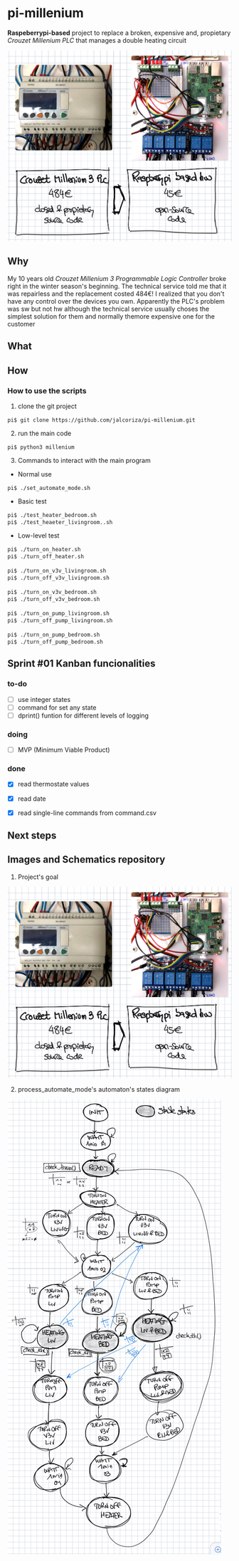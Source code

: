 # pi-millenium
**Raspeberrypi-based** project to replace a broken, expensive and, propietary *Crouzet Millenium PLC* that manages a double heating circuit

<img src = "/doc/images/from_plc_to_rpi.jpg" width = 800>


## Why
My 10 years old *Crouzet Millenium 3 Programmable Logic Controller* broke right in the winter season's beginning. The technical service told me that it was repairless and the replacement costed 484€!
I realized that you don't have any control over the devices you own. Apparently the PLC's problem was sw but not hw although the technical service usually choses the simplest solution for them and normally themore expensive one for the customer

## What


## How
### How to use the scripts
1. clone the git project
```
pi$ git clone https://github.com/jalcoriza/pi-millenium.git
```

2. run the main code
```
pi$ python3 millenium
```

3. Commands to interact with the main program
- Normal use

```
pi$ ./set_automate_mode.sh
```

- Basic test

```
pi$ ./test_heater_bedroom.sh
pi$ ./test_heaeter_livingroom..sh
```

- Low-level test

```
pi$ ./turn_on_heater.sh
pi$ ./turn_off_heater.sh

pi$ ./turn_on_v3v_livingroom.sh 
pi$ ./turn_off_v3v_livingroom.sh 

pi$ ./turn_on_v3v_bedroom.sh 
pi$ ./turn_off_v3v_bedroom.sh 

pi$ ./turn_on_pump_livingroom.sh 
pi$ ./turn_off_pump_livingroom.sh 

pi$ ./turn_on_pump_bedroom.sh 
pi$ ./turn_off_pump_bedroom.sh 
```


## Sprint #01 Kanban funcionalities
### to-do
- [ ] use integer states
- [ ] command for set any state
- [ ] dprint() funtion for different levels of logging

### doing
- [ ] MVP (Minimum Viable Product)

### done
- [x] read thermostate values
- [x] read date
- [x] read single-line commands from command.csv


## Next steps


## Images and Schematics repository
1. Project's goal

![DIY raspberrypi-based PLC](/doc/images/from_plc_to_rpi.jpg)

2. process_automate_mode's automaton's states diagram

![automaton's states diagram](doc/images/automaton_states_diagram.jpg)



